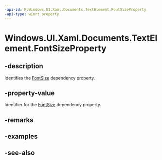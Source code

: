 ```yaml
---
-api-id: P:Windows.UI.Xaml.Documents.TextElement.FontSizeProperty
-api-type: winrt property
---
```


<!-- Property syntax
public Windows.UI.Xaml.DependencyProperty FontSizeProperty { get; }
-->

# Windows.UI.Xaml.Documents.TextElement.FontSizeProperty

## -description
Identifies the [FontSize](textelement_fontsize.md) dependency property.



## -property-value
Identifier for the [FontSize](textelement_fontsize.md) dependency property.

## -remarks

## -examples

## -see-also
